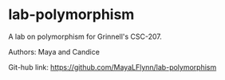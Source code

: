 lab-polymorphism
================

A lab on polymorphism for Grinnell's CSC-207. 

Authors: Maya and Candice

Git-hub link:
https://github.com/MayaLFlynn/lab-polymorphism
